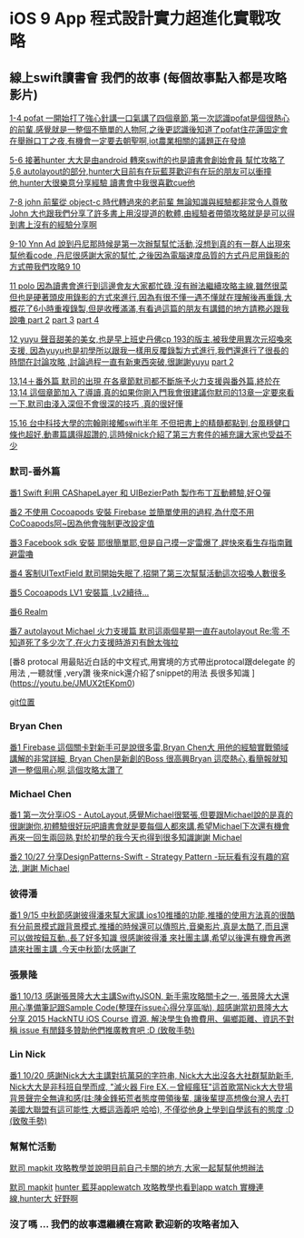 
# iOS 9 App 程式設計實力超進化實戰攻略

## 線上swift讀書會 我們的故事 (每個故事點入都是攻略影片)


[1-4 pofat 一開始打了強心針講一口氣講了四個章節,第一次認識pofat是個很熱心的前輩,感覺就是一整個不簡單的人物阿,之後更認識後知道了pofat住花蓮固定會在舉辦口丁之夜,有機會一定要去朝聖啊,iot農業相關的議題正在發燒](https://www.youtube.com/watch?v=e3R_FUot8LI&feature=youtu.be
)

[5-6 接著hunter	大大是由android 轉來swift的也是讀書會創始會員 幫忙攻略了5,6 autolayout的部分,hunter大目前有在玩藍芽歡迎有在玩的朋友可以衝撞他,hunter大很樂意分享經驗 讀書會中我很喜歡cue他 ](https://www.youtube.com/watch?v=v1zvPIWxcfA&feature=youtu.be)

[7-8 john	前輩從 object-c 時代轉過來的老前輩 無論知識與經驗都非常令人尊敬 John 大也跟我們分享了許多書上用沒提道的軟體,由經驗者帶領攻略就是是可以得到書上沒有的經驗分享啊](https://youtu.be/h-QJCzVHe5Q)

[9-10 Ynn Ad	說到丹尼那時候是第一次辦幫幫忙活動,沒想到真的有一群人出現來幫他看code ,丹尼很感謝大家的幫忙,之後因為電腦速度品質的方式丹尼用錄影的方式帶我們攻略9 10 ](https://www.facebook.com/ynn.ad3/videos/10209965759848798/)

[11 polo 因為讀書會進行到這邊會友大家都忙碌,沒有辦法繼續攻略主線,雖然很菜但也是硬著頭皮用錄影的方式來進行,因為有很不懂一遇不懂就在理解後再重錄,大概花了6小時重複錄製,但是收穫滿滿,有看過這篇的朋友有講錯的地方請務必跟我說嚕	](https://youtu.be/g2gex9p1p_I)
[part 2](https://youtu.be/OHVB01Er3Nk)
[part 3](https://youtu.be/PaGipYuc6U0)
[part 4](https://youtu.be/F0BxCHksl6A)

[12 yuyu 聲音甜美的美女,也是早上班史丹佛cp 193的版主,被我使用異次元招喚來支援, 因為yuyu也是初學所以跟我一樣用反覆錄製方式進行,我們還進行了很長的時間在討論攻略 ,討論過程一直有新東西突破,很謝謝yuyu]( https://youtu.be/T3vcgLqiHJo)
[part 2](https://youtu.be/d9HXAHIHYRo)							

[13,14＋番外篇 默司的出現 在各章節默司都不斷施予火力支援與番外篇,終於在13,14 這個章節加入了導讀,真的如果你剛入門我會很建議你默司的13章一定要來看一下,默司由淺入深但不會很深的技巧 ,真的很好懂 ](https://www.youtube.com/watch?v=5W_SSZMwTMo&feature=youtu.be)

[15,16 台中科技大學的宗翰剛接觸swift半年 不但把書上的精髓都點到,台風穩健口條也超好,動畫篇講得超讚的,這時候nick介紹了第三方套件的補充讓大家也受益不少 ](https://youtu.be/2H0kGsxt8Ic)





### 默司-番外篇			

[番1 Swift 利用 CAShapeLayer 和 UIBezierPath 製作布丁互動體驗,好Ｑ彈](https://www.youtube.com/playlist?list=PLimSISlC6rNH01lAuPBh_5ycsA51Rj_ms)

[番2 不使用 Cocoapods 安裝 Firebase 並簡單使用的過程,為什麼不用CoCoapods阿~因為他會強制更改設定值](https://youtu.be/kPbPsGRImIo)



[番3 Facebook sdk 安裝 耶很簡單耶,但是自己摸一定雷爆了,趕快來看生存指南難避雷嚕](https://www.facebook.com/mosluce/videos/10210792933919168/)

[番4 客制UITextField 默司開始失眠了,招開了第三次幫幫活動這次招喚人數很多](https://youtu.be/cJKUevCFY0k)

[番5 Cocoapods LV1 安裝篇 ,Lv2續待...	](https://www.youtube.com/watch?v=uPfCYh_IDjQ)

[番6 Realm](https://www.youtube.com/playlist?list=PLimSISlC6rNFrg1K_a43iBKAdU4MB8B1)

[番7 autolayout Michael 火力支援篇 默司這兩個星期一直在autolayout Re:零 不知道死了多少次了,在火力支援時游刃有餘太強拉](https://youtu.be/0XTJwZRSS_g)

[番8 protocal 用最貼近白話的中文程式,用實境的方式帶出protocal跟delegate 的用法 ,一聽就懂 ,very讚 後來nick還介紹了snippet的用法 長很多知識 ]
(https://youtu.be/JMUX2tEKpm0)

[git位置](https://github.com/mosluce/GUCustomizeViews)									



### Bryan Chen

[番1 Firebase 這個關卡對新手可是說很多雷,Bryan Chen大 用他的經驗實戰領域講解的非常詳細, Bryan Chen是新創的Boss 很高興Bryan 這麼熱心,看簡報就知道一整個用心啊,這個攻略太讚了](https://www.youtube.com/watch?v=11jt9U95ymU			
)

### Michael Chen
[番1 第一次分享iOS - AutoLayout,感覺Michael很緊張,但要跟Michael說的是真的很謝謝你,初體驗很好玩吧讀書會就是要每個人都來講,希望Michael下次還有機會再來一回生兩回熟,對於初學的我今天也得到很多知識謝謝 Michael](https://youtu.be/eOAozUhjoDA)

[番2 10/27 分享DesignPatterns-Swift - Strategy Pattern -玩玩看有沒有趣的寫法, 謝謝 Michael](https://www.youtube.com/watch?v=bsNBFS5Eg5Q)


### 彼得潘
[番1 9/15 中秋節感謝彼得潘來幫大家講 ios10推播的功能,推播的使用方法真的很酷 有分前景模式跟背景模式,推播的時候還可以傳照片,音樂影片,真是太酷了,而且還可以做按鈕互動..長了好多知識 很感謝彼得潘 來社團主講,希望以後還有機會再邀請來社團主講 .今天中秋節(太感謝了](https://www.youtube.com/watch?v=ePZaV_sd0KI)


### 張景隆 
[番1 10/13  感謝張景隆大大主講SwiftyJSON, 新手需攻略關卡之一, 張景隆大大還用心準備筆記跟Sample Code(整理在issue心得分享區呦), 超感謝當初景隆大大分享 2015 HackNTU iOS Course 資源. 解決學生負擔費用、偏鄉距離、資訊不對稱 issue 有閒錢多贊助他們推廣教育吧 :D (致敬手勢)](https://www.youtube.com/watch?v=lbVuYwHYqWg) 
  
   
### Lin Nick   
[番1 10/20  感謝Nick大大主講對抗萬惡的字符串, Nick大大出沒各大社群幫助新手, Nick大大是非科班自學而成, "滅火器 Fire EX.－曾經瘋狂"這首歌當Nick大大登場背景聲完全無違和感(註:陳金鋒拓荒者態度帶領後輩, 讓後輩提高想像台灣人去打美國大聯盟有這可能性,大概這涵義吧 哈哈), 不僅從他身上學到自學該有的態度 :D (致敬手勢)](https://www.facebook.com/nicklin.69/videos/1409174642446349/)  
 
 
### 幫幫忙活動

[默司 	mapkit 攻略教學並說明目前自己卡關的地方,大家一起幫幫他想辦法](https://www.facebook.com/mosluce/videos/10210599074672808/)

[默司 	mapkit](https://www.youtube.com/watch?v=w5ijtrUpUQA&feature=em-upload_owner)
[hunter	藍芽applewatch 攻略教學也看到app watch 實機連線,hunter大 好野啊](https://youtu.be/Jb6GDYV5Dho)


### 沒了嗎 ...  我們的故事還繼續在寫歐 歡迎新的攻略者加入
